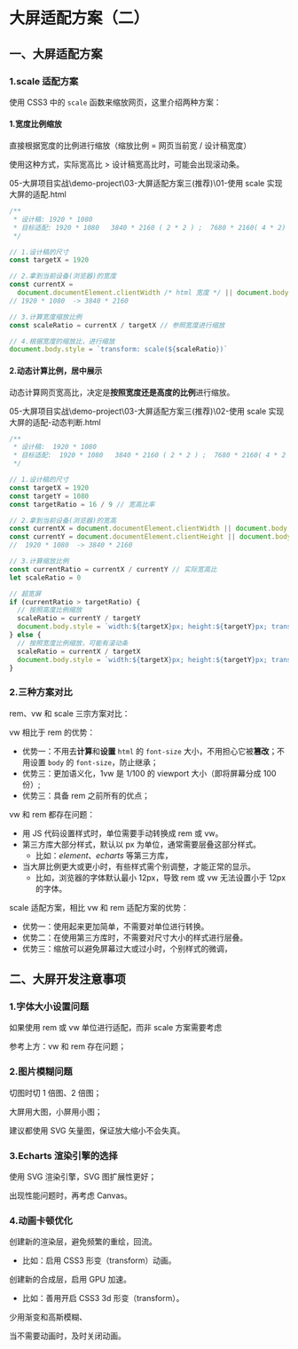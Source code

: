 # 大屏适配方案（二）

## 一、大屏适配方案

### 1.scale 适配方案

使用 CSS3 中的 `scale` 函数来缩放网页，这里介绍两种方案：

#### 1.宽度比例缩放

直接根据宽度的比例进行缩放（缩放比例 = 网页当前宽 / 设计稿宽度）

使用这种方式，实际宽高比 > 设计稿宽高比时，可能会出现滚动条。

05-大屏项目实战\demo-project\03-大屏适配方案三(推荐)\01-使用 scale 实现大屏的适配.html

```js
/**
 * 设计稿: 1920 * 1080
 * 目标适配: 1920 * 1080   3840 * 2160 ( 2 * 2 ) ;  7680 * 2160( 4 * 2)
 */

// 1.设计稿的尺寸
const targetX = 1920

// 2.拿到当前设备(浏览器)的宽度
const currentX =
  document.documentElement.clientWidth /* html 宽度 */ || document.body.clientWidth /* body 宽度 */
// 1920 * 1080  -> 3840 * 2160

// 3.计算宽度缩放比例
const scaleRatio = currentX / targetX // 参照宽度进行缩放

// 4.根据宽度的缩放比，进行缩放
document.body.style = `transform: scale(${scaleRatio})`
```

#### 2.动态计算比例，居中展示

动态计算网页宽高比，决定是**按照宽度还是高度的比例**进行缩放。

05-大屏项目实战\demo-project\03-大屏适配方案三(推荐)\02-使用 scale 实现大屏的适配-动态判断.html

```js
/**
 * 设计稿:  1920 * 1080
 * 目标适配:  1920 * 1080   3840 * 2160 ( 2 * 2 ) ;  7680 * 2160( 4 * 2 )
 */

// 1.设计稿的尺寸
const targetX = 1920
const targetY = 1080
const targetRatio = 16 / 9 // 宽高比率

// 2.拿到当前设备(浏览器)的宽高
const currentX = document.documentElement.clientWidth || document.body.clientWidth
const currentY = document.documentElement.clientHeight || document.body.clientHeight
//  1920 * 1080  -> 3840 * 2160

// 3.计算缩放比例
const currentRatio = currentX / currentY // 实际宽高比
let scaleRatio = 0

// 超宽屏
if (currentRatio > targetRatio) {
  // 按照高度比例缩放
  scaleRatio = currentY / targetY
  document.body.style = `width:${targetX}px; height:${targetY}px; transform: scale(${scaleRatio}) translateX(-50%); left: 50%`
} else {
  // 按照宽度比例缩放，可能有滚动条
  scaleRatio = currentX / targetX
  document.body.style = `width:${targetX}px; height:${targetY}px; transform: scale(${scaleRatio})`
}
```

### 2.三种方案对比

rem、vw 和 scale 三宗方案对比：

vw 相比于 rem 的优势：

- 优势一：不用去**计算**和**设置** `html` 的 `font-size` 大小，不用担心它被**篡改**；不用设置 `body` 的 `font-size`，防止继承；
- 优势三：更加语义化，1vw 是 1/100 的 viewport 大小（即将屏幕分成 100 份）;
- 优势三：具备 rem 之前所有的优点；

vw 和 rem 都存在问题：

- 用 JS 代码设置样式时，单位需要手动转换成 rem 或 vw。
- 第三方库大部分样式，默认以 px 为单位，通常需要层叠这部分样式。
  - 比如：_element_、_echarts_ 等第三方库，
- 当大屏比例更大或更小时，有些样式需个别调整，才能正常的显示。
  - 比如，浏览器的字体默认最小 12px，导致 rem 或 vw 无法设置小于 12px 的字体。

scale 适配方案，相比 vw 和 rem 适配方案的优势：

- 优势一：使用起来更加简单，不需要对单位进行转换。
- 优势二：在使用第三方库时，不需要对尺寸大小的样式进行层叠。
- 优势三：缩放可以避免屏幕过大或过小时，个别样式的微调，

## 二、大屏开发注意事项

### 1.字体大小设置问题

如果使用 rem 或 vw 单位进行适配，而非 scale 方案需要考虑

参考上方：vw 和 rem 存在问题；

### 2.图片模糊问题

切图时切 1 倍图、2 倍图；

大屏用大图，小屏用小图；

建议都使用 SVG 矢量图，保证放大缩小不会失真。

### 3.Echarts 渲染引擎的选择

使用 SVG 渲染引擎，SVG 图扩展性更好；

出现性能问题时，再考虑 Canvas。

### 4.动画卡顿优化

创建新的渲染层，避免频繁的重绘，回流。

- 比如：启用 CSS3 形变（transform）动画。

创建新的合成层，启用 GPU 加速。

- 比如：善用开启 CSS3 3d 形变（transform）。

少用渐变和高斯模糊、

当不需要动画时，及时关闭动画。
